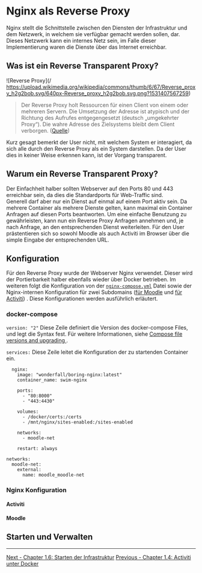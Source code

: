 # Nginx als Reverse Proxy

Nginx stellt die Schnittstelle zwischen den Diensten der Infrastruktur und dem Netzwerk, in welchem sie verfügbar gemacht werden sollen, dar. Dieses Netzwerk kann ein internes Netz sein, im Falle dieser Implementierung waren die Dienste über das Internet erreichbar. 

## Was ist ein Reverse Transparent Proxy?

![Reverse Proxy](/ https://upload.wikimedia.org/wikipedia/commons/thumb/6/67/Reverse_proxy_h2g2bob.svg/640px-Reverse_proxy_h2g2bob.svg.png?1531407567259)

> Der Reverse Proxy holt Ressourcen für einen Client von einem oder mehreren Servern. Die Umsetzung der Adresse ist atypisch und der Richtung des Aufrufes entgegengesetzt (deutsch „umgekehrter Proxy“). Die wahre Adresse des Zielsystems bleibt dem Client verborgen. ([Quelle](https://www.wikiwand.com/de/Reverse_Proxy))

Kurz gesagt bemerkt der User nicht, mit welchem System er interagiert, da sich alle durch den Reverse Proxy als ein System darstellen. Da der User dies in keiner Weise erkennen kann, ist der Vorgang transparent.

## Warum ein Reverse Transparent Proxy?

Der Einfachheit halber sollten Webserver auf den Ports 80 und 443 erreichbar sein, da dies die Standardports für Web-Traffic sind.  
Generell darf aber nur ein Dienst auf einmal auf einem Port aktiv sein. Da mehrere Container als mehrere Dienste gelten, kann maximal ein Container Anfragen auf diesen Ports beantworten. Um eine einfache Benutzung zu gewährleisten, kann nun ein Reverse Proxy Anfragen annehmen und, je nach Anfrage, an den entsprechenden Dienst weiterleiten.
Für den User prästentieren sich so sowohl Moodle als auch Activiti im Browser über die simple Eingabe der entsprechenden URL. 

## Konfiguration

Für den Reverse Proxy wurde der Webserver Nginx verwendet. Dieser wird der Portierbarkeit halber ebenfalls wieder über Docker betrieben. Im weiteren folgt die Konfiguration von der [`nginx-compose.yml`](docker-compose/nginx-compose.yml) Datei sowie der Nginx-internen Konfiguration für zwei Subdomains ([für Moodle]() und [für Activiti]()) . Diese Konfigurationen werden ausführlich erläutert.

### docker-compose

`version: "2"`
Diese Zeile definiert die Version des docker-compose Files, und legt die Syntax fest. Für weitere Informationen, siehe [Compose file versions and upgrading
](https://docs.docker.com/compose/compose-file/compose-versioning/).

`services:`
Diese Zeile leitet die Konfiguration der zu startenden Container ein.

```
  nginx:
    image: "wonderfall/boring-nginx:latest"
    container_name: swim-nginx
```

```
    ports:
      - "80:8000"
      - "443:4430"
```
```
    volumes:
      - /docker/certs:/certs
      - /mnt/nginx/sites-enabled:/sites-enabled
```

```
    networks:
      - moodle-net
```

```
    restart: always
```

```
networks:
  moodle-net:
    external:
      name: moodle_moodle-net
```

### Nginx Konfiguration

#### Activiti

#### Moodle

## Starten und Verwalten




*****************

[Next - Chapter 1.6: Starten der Infrastruktur](starten-der-infrastruktur.md)
[Previous - Chapter 1.4: Activiti unter Docker](activiti-unter-docker.md)
